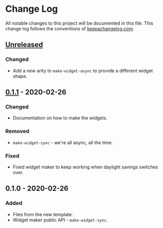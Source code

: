 # Change Log
All notable changes to this project will be documented in this file. This change log follows the conventions of [keepachangelog.com](http://keepachangelog.com/).

## [Unreleased]
### Changed
- Add a new arity to `make-widget-async` to provide a different widget shape.

## [0.1.1] - 2020-02-26
### Changed
- Documentation on how to make the widgets.

### Removed
- `make-widget-sync` - we're all async, all the time.

### Fixed
- Fixed widget maker to keep working when daylight savings switches over.

## 0.1.0 - 2020-02-26
### Added
- Files from the new template.
- Widget maker public API - `make-widget-sync`.

[Unreleased]: https://github.com/your-name/clj-owasp-master/compare/0.1.1...HEAD
[0.1.1]: https://github.com/your-name/clj-owasp-master/compare/0.1.0...0.1.1
